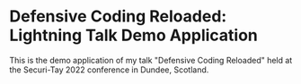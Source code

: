 # Defensive Coding Reloaded: Lightning Talk Demo Application
This is the demo application of my talk "Defensive Coding Reloaded" held at the Securi-Tay 2022 conference in Dundee, Scotland.
